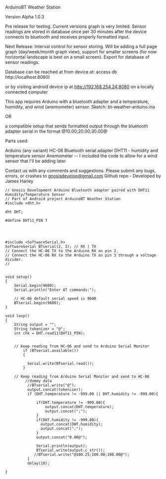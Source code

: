 ArduinoBT Weather Station

Version Alpha 1.0.3

Pre release for testing. Current versions graph is very limited. Sensor readings are stored in database once per 30 minutes after the device connects to bluetooth and receives properly formatted input.

Next Release:
Interval control for sensor storing. 
Will be adding a full page graph (day/week/month graph view), support for smaller screens (for now horizontal landscape is best on a small screen). 
Export for database of sensor readings. 

Database can be reached at from device at: access db http://localhost:8080)

or by visiting android device ip at http://192.168.254.24:8080 on a locally connected computer

This app requires Arduino with a bluetooth adapter and a temperature, humidity, and wind (anemometer) sensor. Sketch: bt-weather-arduino.ino

OR

a compatible setup that sends formatted output through the bluetooth adapter serial in the format @10.00;20.00;30.00@

Parts used:

Arduino (any variant)
HC-06 Bluetooth serial adapter
DHT11 - humidity and temperature sensor
Anemometer -- I included the code to allow for a wind sensor that I'll be adding later

Contact us with any comments and suggestions. Please submit any bugs, errors, or crashes to gnosisdevelop@gmail.com
Github repo - Developed by James Harley
	
	// Gnosis Development Arduino Bluetooth adapter paired with DHT11 Humidity/Temperature Sensor
	// Part of Android project ArduinoBT Weather Station
	#include <dht.h>

	dht DHT;

	#define DHT11_PIN 7



	 
	#include <SoftwareSerial.h>
	SoftwareSerial BTserial(2, 3); // RX | TX
	// Connect the HC-06 TX to the Arduino RX on pin 2. 
	// Connect the HC-06 RX to the Arduino TX on pin 3 through a voltage divider.
	// 
	 
	 
	void setup() 
	{
		Serial.begin(9600);
		Serial.println("Enter AT commands:");
	 
		// HC-06 default serial speed is 9600
		BTserial.begin(9600);  
	}
	 
	void loop()
	{
		String output = "";
		String tokenizer = "@";
		int chk = DHT.read11(DHT11_PIN);
	   
	  
		// Keep reading from HC-06 and send to Arduino Serial Monitor
			if (BTserial.available())
			{  
			  
			  Serial.write(BTserial.read());
			}
	 
		// Keep reading from Arduino Serial Monitor and send to HC-06
			 //dummy data
			  //BTserial.write("@");
			  output.concat(tokenizer);
			  if (DHT.temperature != -999.00 || DHT.humidity != -999.00){
					
				  if(DHT.temperature != -999.00){
					  output.concat(DHT.temperature);         
					  output.concat(";");  
				  }
				  if(DHT.humidity != -999.00){            
					output.concat(DHT.humidity);        
					output.concat(";");
				  }
				  output.concat("0.00@");
			  
				  Serial.println(output);
				  BTserial.write(output.c_str());
				 //BTserial.write("@100.25;100.00;100.00@");
			  }
			  delay(10);
		
	}
